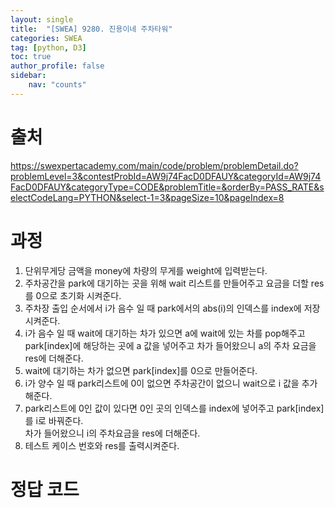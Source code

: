 ```yaml
---
layout: single
title:  "[SWEA] 9280. 진용이네 주차타워"
categories: SWEA
tag: [python, D3]
toc: true
author_profile: false
sidebar:
    nav: "counts"
---
```


# 출처
<https://swexpertacademy.com/main/code/problem/problemDetail.do?problemLevel=3&contestProbId=AW9j74FacD0DFAUY&categoryId=AW9j74FacD0DFAUY&categoryType=CODE&problemTitle=&orderBy=PASS_RATE&selectCodeLang=PYTHON&select-1=3&pageSize=10&pageIndex=8>


  
  
# 과정
1. 단위무게당 금액을 money에 차량의 무게를 weight에 입력받는다.
2. 주차공간을 park에 대기하는 곳을 위해 wait 리스트를 만들어주고
요금을 더할 res를 0으로 초기화 시켜준다.
3. 주차장 출입 순서에서 i가 음수 일 때 park에서의 abs(i)의 인덱스를 index에 저장시켜준다.
4. i가 음수 일 때 wait에 대기하는 차가 있으면 a에 wait에 있는 차를 pop해주고 park[index]에 해당하는 곳에 a 값을 넣어주고
차가 들어왔으니 a의 주차 요금을 res에 더해준다.
5. wait에 대기하는 차가 없으면 park[index]를 0으로 만들어준다.
6. i가 양수 일 때 park리스트에 0이 없으면 주차공간이 없으니
wait으로 i 값을 추가해준다.
7. park리스트에 0인 값이 있다면 0인 곳의 인덱스를 index에 넣어주고 park[index]를 i로 바꿔준다.  
차가 들어왔으니 i의 주차요금을 res에 더해준다.
8. 테스트 케이스 번호와 res를 출력시켜준다.





# 정답 코드
<script src="https://gist.github.com/kghees/fc9397dbeead0761a4654f8f8b7a326d.js"></script>